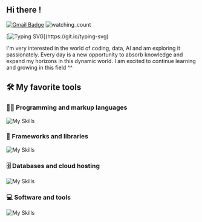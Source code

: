 ## Hi there !

[![Gmail Badge](https://img.shields.io/badge/-Gmail-c14438?style=flat-square&logo=Gmail&logoColor=white&link=mailto:denayativanie@gmail.com)](mailto:denayativanie@gmail.com)
<img src="https://komarev.com/ghpvc/?username=CruzNadin&color=brightgreen" alt="watching_count" />

[![Typing SVG](https://readme-typing-svg.herokuapp.com/?lines=I+am+Naya;Welcome+to+my+github+profile.)](https://git.io/typing-svg)

I'm very interested in the world of coding, data, AI and am exploring it passionately. Every day is a new opportunity to absorb knowledge and expand my horizons in this dynamic world. I am excited to continue learning and growing in this field ^^

## 🛠️ My favorite tools

### 👨‍💻 Programming and markup languages
![My Skills](https://skillicons.dev/icons?i=js,react,html,css,tailwind,python,php)
### 🧰 Frameworks and libraries
![My Skills](https://skillicons.dev/icons?i=react,bootstrap,docker,github,wordpress,laravel)
### 🗄️ Databases and cloud hosting
![My Skills](https://skillicons.dev/icons?i=aws,vercel,netlify,azure,postgres,mysql)
### 💻 Software and tools
![My Skills](https://skillicons.dev/icons?i=vscode,visualstudio,linux,codepen,figma,stackoverflow)

